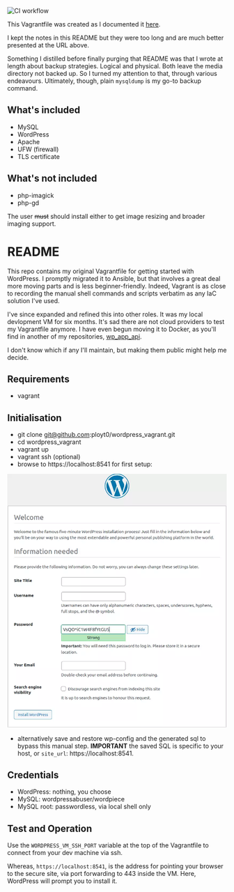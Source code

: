 ![CI workflow](https://github.com/ployt0/wordpress_vagrant/actions/workflows/CI.yml/badge.svg)

This Vagrantfile was created as I documented it [here](https://silverbullets.co.uk/ci-cd/securing-a-lamp-vps/).

I kept the notes in this README but they were too long and are much better 
presented at the URL above.

Something I distilled before finally purging that README was that I wrote
at length about backup strategies. Logical and physical. Both leave the media
directory not backed up. So I turned my attention to that, through various
endeavours. Ultimately, though, plain `mysqldump` is my go-to backup command.

## What's included

- MySQL
- WordPress
- Apache
- UFW (firewall)
- TLS certificate

## What's not included

- php-imagick
- php-gd

The user ~~must~~ should install either to get image resizing and broader
imaging support.

# README

This repo contains my original Vagrantfile for getting started with WordPress.
I promptly migrated it to Ansible, but that involves a great deal more moving
parts and is less beginner-friendly. Indeed, Vagrant is as close to recording
the manual shell commands and scripts verbatim as any IaC solution I've used.

I've since expanded and refined this into other roles. It was my local
devlopment VM for six months. It's sad there are not cloud providers to test
my Vagrantfile anymore. I have even begun moving it to Docker, as you'll find
in another of my repositories, [wp_app_api](https://github.com/ployt0/wp_app_api/blob/master/.github/workflows/python-app.yml).

I don't know which if any I'll maintain, but making them public might help me
decide.

## Requirements

- vagrant

## Initialisation

- git clone git@github.com:ployt0/wordpress_vagrant.git
- cd wordpress_vagrant
- vagrant up
- vagrant ssh (optional)
- browse to https://localhost:8541 for first setup:

![WordPress Welcome](wordpress_welcome.webp)

- alternatively save and restore wp-config and the generated sql to bypass
    this manual step. **IMPORTANT** the saved SQL is specific to your host,
    or `site_url`: https://localhost:8541.

## Credentials

- WordPress: nothing, you choose
- MySQL: wordpressabuser/wordpiece
- MySQL root: passwordless, via local shell only

## Test and Operation

Use the `WORDPRESS_VM_SSH_PORT` variable at the top of the Vagrantfile to
connect from your dev machine via ssh.

Whereas, `https://localhost:8541`, is the address for pointing your browser
to the secure site, via port forwarding to 443 inside the VM. Here, WordPress
will prompt you to install it.


